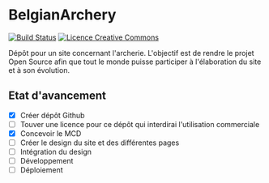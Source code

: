 # BelgianArchery

[![Build Status](https://travis-ci.com/Valdior/BelgianArchery.svg?branch=master)](https://travis-ci.com/Valdior/BelgianArchery) <a rel="licence" href="https://creativecommons.org/licenses/by-nc-nd/4.0/"><img alt="Licence Creative Commons" style="border-width:0" src="https://i.creativecommons.org/l/by-nc-nd/4.0/80x15.png" /></a>

Dépôt pour un site concernant l'archerie. L'objectif est de rendre le projet Open Source afin que tout le monde puisse participer à l'élaboration du site et à son évolution.

## Etat d'avancement

- [X] Créer dépôt Github
- [ ] Touver une licence pour ce dépôt qui interdirai l'utilisation commerciale
- [X] Concevoir le MCD
- [ ] Créer le design du site et des différentes pages
- [ ] Intégration du design
- [ ] Développement
- [ ] Déploiement